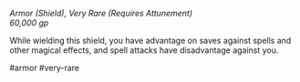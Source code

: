 *Armor (Shield), Very Rare (Requires Attunement)*  
*60,000 gp*

While wielding this shield, you have advantage on saves against spells and other magical effects, and spell attacks have disadvantage against you.

#armor #very-rare
